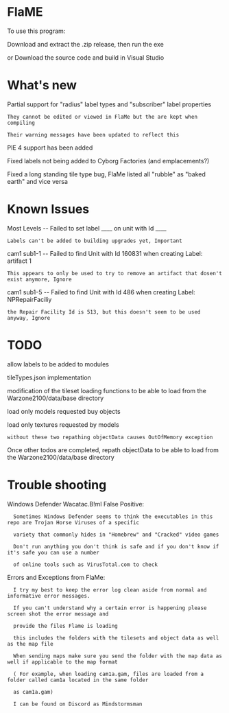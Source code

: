 # FlaME

To use this program:

Download and extract the .zip release, then run the exe

or Download the source code and build in Visual Studio

# What's new

Partial support for "radius" label types and "subscriber" label properties

	They cannot be edited or viewed in FlaMe but the are kept when compiling

	Their warning messages have been updated to reflect this

PIE 4 support has been added

Fixed labels not being added to Cyborg Factories (and emplacements?)

Fixed a long standing tile type bug, FlaMe listed all "rubble" as "baked earth" and vice versa

# Known Issues

Most Levels -- Failed to set label ____ on unit with Id ____

	Labels can't be added to building upgrades yet, Important

cam1 sub1-1 -- Failed to find Unit with Id 160831 when creating Label: artifact 1

	This appears to only be used to try to remove an artifact that dosen't exist anymore, Ignore

cam1 sub1-5 -- Failed to find Unit with Id 486 when creating Label: NPRepairFaciliy

	the Repair Facility Id is 513, but this doesn't seem to be used anyway, Ignore

# TODO

allow labels to be added to modules

tileTypes.json implementation

modification of the tileset loading functions to be able to load from the Warzone2100/data/base directory

load only models requested buy objects

load only textures requested by models

	without these two repathing objectData causes OutOfMemory exception

Once other todos are completed, repath objectData to be able to load from the Warzone2100/data/base directory

# Trouble shooting

Windows Defender Wacatac.B!ml False Positive:

      Sometimes Windows Defender seems to think the executables in this repo are Trojan Horse Viruses of a specific
      
      variety that commonly hides in "Homebrew" and "Cracked" video games

      Don't run anything you don't think is safe and if you don't know if it's safe you can use a number
      
      of online tools such as VirusTotal.com to check

Errors and Exceptions from FlaMe:

      I try my best to keep the error log clean aside from normal and informative error messages.

      If you can't understand why a certain error is happening please screen shot the error message and

      provide the files Flame is loading

      this includes the folders with the tilesets and object data as well as the map file

      When sending maps make sure you send the folder with the map data as well if applicable to the map format

      ( For example, when loading cam1a.gam, files are loaded from a folder called cam1a located in the same folder

      as cam1a.gam)

      I can be found on Discord as Mindstormsman
